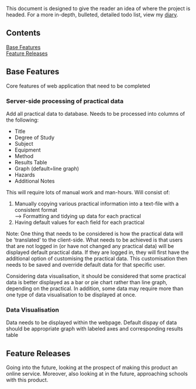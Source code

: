 This document is designed to give the reader an idea of where the project is headed. For a more in-depth, bulleted, detailed todo list, view my [diary](diary.md).

## Contents

[Base Features](#base-features)<br>
[Feature Releases](#feature-releases)


## Base Features
Core features of web application that need to be completed


### Server-side processing of practical data
Add all practical data to database. Needs to be processed into columns of the following:
<ul>
  <li>Title</li>
  <li>Degree of Study</li>
  <li>Subject</li>
  <li>Equipment</li>
  <li>Method</li>
  <li>Results Table</li>
  <li>Graph (default=line graph)</li>
  <li>Hazards</li>
  <li>Additional Notes</li>
</ul>

This will require lots of manual work and man-hours. Will consist of:
<ol>
  <li>Manually copying various practical information into a text-file with a consistent format</li>
    --> Formatting and tidying up data for each practical
  <li>Having default values for each field for each practical</li>
</ol>

Note: One thing that needs to be considered is how the practical data will be 'translated' to the client-side. What needs to be achieved is that users that are not logged in (or have not changed any practical data) will be displayed default practical data. If they are logged in, they will first have the additional option of customising the practical data. This customisation then needs to be saved and override default data for that specific user.

Considering data visualisation, it should be considered that some practical data is better displayed as a bar or pie chart rather than line graph, depending on the practical. In addition, some data may require more than one type of data visualisation to be displayed at once.

### Data Visualisation
Data needs to be displayed within the webpage. Default dispay of data should be appropriate graph with labeled axes and corresponding results table

## Feature Releases
Going into the future, looking at the prospect of making this product an online service. Moreover, also looking at in the future, approaching schools with this product.
